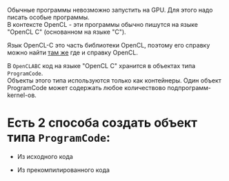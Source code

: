 ﻿


Обычные программы невозможно запустить на GPU. Для этого надо писать особые программы.\
В контексте OpenCL - эти программы обычно пишутся на языке "OpenCL C" (основанном на языке "C").

Язык OpenCL-C это часть библиотеки OpenCL, поэтому его справку можно найти [там же](https://www.khronos.org/registry/OpenCL/) где и справку OpenCL.

В `OpenCLABC` код на языке "OpenCL C" хранится в объектах типа `ProgramCode`.\
Объекты этого типа используются только как контейнеры.
Один объект ProgramCode может содержать любое количествово подпрограмм-kernel-ов.

# Есть 2 способа создать объект типа `ProgramCode`:

- <a path="Создание из исходного кода">Из исходного кода</a>

- <a path="Создание из бинарного файла">Из прекомпилированного кода</a>


